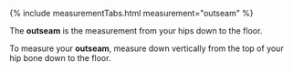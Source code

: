 {% include measurementTabs.html measurement="outseam" %}

The **outseam** is the measurement from your hips down to the floor.

To measure your **outseam**, measure down vertically from the top of your hip bone down to the floor.
